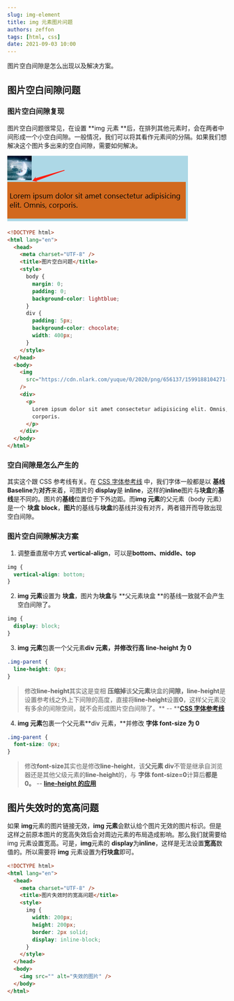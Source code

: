 ```yaml
---
slug: img-element
title: img 元素图片问题
authors: zeffon
tags: [html, css]
date: 2021-09-03 10:00
---
```


图片空白间隙是怎么出现以及解决方案。

<!--truncate-->

## 图片空白间隙问题

### 图片空白间隙复现

图片空白问题很常见，在设置 **img 元素 **后，在排列其他元素时，会在两者中间形成一个小空白间隙。一般情况，我们可以将其看作元素间的分隔。如果我们想解决这个图片多出来的空白间隙，需要如何解决。

![image.png](./img/09-03-01.png)

```html
<!DOCTYPE html>
<html lang="en">
  <head>
    <meta charset="UTF-8" />
    <title>图片空白问题</title>
    <style>
      body {
        margin: 0;
        padding: 0;
        background-color: lightblue;
      }
      div {
        padding: 5px;
        background-color: chocolate;
        width: 400px;
      }
    </style>
  </head>
  <body>
    <img
      src="https://cdn.nlark.com/yuque/0/2020/png/656137/1599188104271-avatar/01d4de2d-045c-4384-adbd-91bbdac7926c.png?x-oss-process=image%2Fresize%2Cm_fill%2Cw_56%2Ch_56%2Fformat%2Cpng"
    />
    <div>
      <p>
        Lorem ipsum dolor sit amet consectetur adipisicing elit. Omnis,
        corporis.
      </p>
    </div>
  </body>
</html>
```

### 空白间隙是怎么产生的

其实这个跟 CSS 参考线有关。在 [CSS 字体参考线](./2021-08-20-css-baseline.md) 中，我们字体一般都是以 **基线 Baseline**为**对齐**来着，可图片的 **display**是 **inline**，这样的**inline**图片与**块盒**的**基线**是不同的。图片的**基线**位置位于下外边距。而**img 元素**的父元素（body 元素）是一个 **块盒** **block**，**图片**的基线与**块盒**的基线并没有对齐，两者错开而导致出现空白间隙。

### 图片空白间隙解决方案

1. 调整垂直居中方式 **vertical-align**，可以是**bottom、middle、top**

```css
img {
  vertical-align: bottom;
}
```

2. **img 元素**设置为 **块盒**，图片为**块盒**与 **父元素块盒 **的基线一致就不会产生空白间隙了。

```css
img {
  display: block;
}
```

3. **img 元素**包裹一个父元素**div 元素，**并修改**行高 line-height 为 0**

```css
.img-parent {
  line-height: 0px;
}
```

> 修改**line-height**其实这是变相 **压缩掉**该**父元素**块盒的**间隙，line-height**是设置参考线之外上下间隙的高度，直接将**line-height**设置**0**，这样父元素没有多余的间隙空间，就不会形成图片空白间隙了。** -- **[**CSS 字体参考线**](./2021-08-20-css-baseline.md)

4. **img 元素**包裹一个父元素**div 元素，**并修改 **字体 font-size 为 0**

```css
.img-parent {
  font-size: 0px;
}
```

> 修改**font-size**其实也是修改**line-height**，该**父元素 div**不管是继承自浏览器还是其他父级元素的**line-height**的，与 **字体 font-size=0**计算后**都是 0。** -- [**line-height 的应用**](./2021-08-27-line-height.md)

## 图片失效时的宽高问题

如果 **img**元素的图片链接无效，**img 元素**会默认给个图片无效的图片标识。但是这样之前原本图片的宽高失效后会对周边元素的布局造成影响。那么我们就需要给 img 元素设置宽高。可是，**img**元素的 **display**为**inline**，这样是无法设置**宽高**数值的。所以需要将 **img** 元素设置为**行块盒**即可。

```html
<!DOCTYPE html>
<html lang="en">
  <head>
    <meta charset="UTF-8" />
    <title>图片失效时的宽高问题</title>
    <style>
      img {
        width: 200px;
        height: 200px;
        border: 2px solid;
        display: inline-block;
      }
    </style>
  </head>
  <body>
    <img src="" alt="失效的图片" />
  </body>
</html>
```
